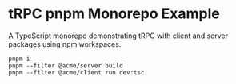 # tRPC pnpm Monorepo Example

A TypeScript monorepo demonstrating tRPC with client and server packages using npm workspaces.

```
pnpm i
pnpm --filter @acme/server build
pnpm --filter @acme/client run dev:tsc
```
